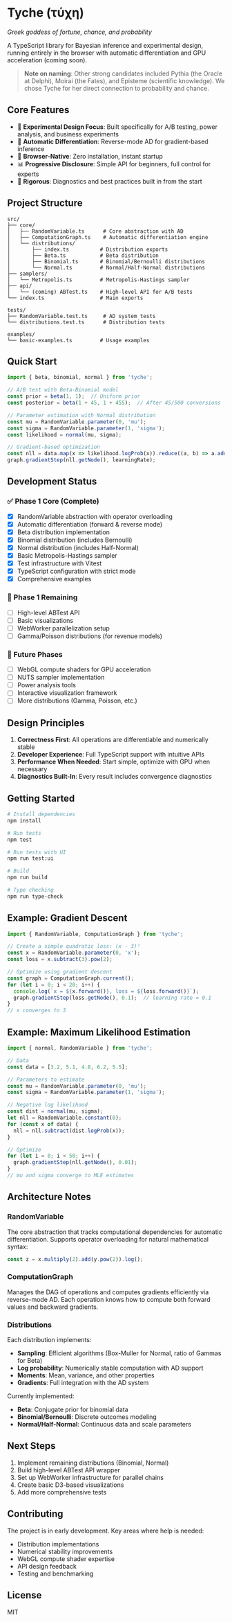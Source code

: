 # Tyche (τύχη)

*Greek goddess of fortune, chance, and probability*

A TypeScript library for Bayesian inference and experimental design, running entirely in the browser with automatic differentiation and GPU acceleration (coming soon).

> **Note on naming**: Other strong candidates included Pythia (the Oracle at Delphi), Moirai (the Fates), and Episteme (scientific knowledge). We chose Tyche for her direct connection to probability and chance.

## Core Features

- 🎯 **Experimental Design Focus**: Built specifically for A/B testing, power analysis, and business experiments
- 🧮 **Automatic Differentiation**: Reverse-mode AD for gradient-based inference
- 🚀 **Browser-Native**: Zero installation, instant startup
- 📊 **Progressive Disclosure**: Simple API for beginners, full control for experts
- 🔬 **Rigorous**: Diagnostics and best practices built in from the start

## Project Structure

```
src/
├── core/
│   ├── RandomVariable.ts      # Core abstraction with AD
│   ├── ComputationGraph.ts    # Automatic differentiation engine
│   └── distributions/
│       ├── index.ts          # Distribution exports
│       ├── Beta.ts           # Beta distribution
│       ├── Binomial.ts       # Binomial/Bernoulli distributions
│       └── Normal.ts         # Normal/Half-Normal distributions
├── samplers/
│   └── Metropolis.ts         # Metropolis-Hastings sampler
├── api/
│   └── (coming) ABTest.ts    # High-level API for A/B tests
└── index.ts                  # Main exports

tests/
├── RandomVariable.test.ts     # AD system tests
└── distributions.test.ts      # Distribution tests

examples/
└── basic-examples.ts         # Usage examples
```

## Quick Start

```typescript
import { beta, binomial, normal } from 'tyche';

// A/B test with Beta-Binomial model
const prior = beta(1, 1);  // Uniform prior
const posterior = beta(1 + 45, 1 + 455);  // After 45/500 conversions

// Parameter estimation with Normal distribution
const mu = RandomVariable.parameter(0, 'mu');
const sigma = RandomVariable.parameter(1, 'sigma');
const likelihood = normal(mu, sigma);

// Gradient-based optimization
const nll = data.map(x => likelihood.logProb(x)).reduce((a, b) => a.add(b));
graph.gradientStep(nll.getNode(), learningRate);
```

## Development Status

### ✅ Phase 1 Core (Complete)
- [x] RandomVariable abstraction with operator overloading
- [x] Automatic differentiation (forward & reverse mode)
- [x] Beta distribution implementation
- [x] Binomial distribution (includes Bernoulli)
- [x] Normal distribution (includes Half-Normal)
- [x] Basic Metropolis-Hastings sampler
- [x] Test infrastructure with Vitest
- [x] TypeScript configuration with strict mode
- [x] Comprehensive examples

### 🚧 Phase 1 Remaining
- [ ] High-level ABTest API
- [ ] Basic visualizations
- [ ] WebWorker parallelization setup
- [ ] Gamma/Poisson distributions (for revenue models)

### 🔮 Future Phases
- [ ] WebGL compute shaders for GPU acceleration
- [ ] NUTS sampler implementation
- [ ] Power analysis tools
- [ ] Interactive visualization framework
- [ ] More distributions (Gamma, Poisson, etc.)

## Design Principles

1. **Correctness First**: All operations are differentiable and numerically stable
2. **Developer Experience**: Full TypeScript support with intuitive APIs
3. **Performance When Needed**: Start simple, optimize with GPU when necessary
4. **Diagnostics Built-In**: Every result includes convergence diagnostics

## Getting Started

```bash
# Install dependencies
npm install

# Run tests
npm test

# Run tests with UI
npm run test:ui

# Build
npm run build

# Type checking
npm run type-check
```

## Example: Gradient Descent

```typescript
import { RandomVariable, ComputationGraph } from 'tyche';

// Create a simple quadratic loss: (x - 3)²
const x = RandomVariable.parameter(0, 'x');
const loss = x.subtract(3).pow(2);

// Optimize using gradient descent
const graph = ComputationGraph.current();
for (let i = 0; i < 20; i++) {
  console.log(`x = ${x.forward()}, loss = ${loss.forward()}`);
  graph.gradientStep(loss.getNode(), 0.1);  // learning rate = 0.1
}
// x converges to 3
```

## Example: Maximum Likelihood Estimation

```typescript
import { normal, RandomVariable } from 'tyche';

// Data
const data = [3.2, 5.1, 4.8, 6.2, 5.5];

// Parameters to estimate
const mu = RandomVariable.parameter(0, 'mu');
const sigma = RandomVariable.parameter(1, 'sigma');

// Negative log likelihood
const dist = normal(mu, sigma);
let nll = RandomVariable.constant(0);
for (const x of data) {
  nll = nll.subtract(dist.logProb(x));
}

// Optimize
for (let i = 0; i < 50; i++) {
  graph.gradientStep(nll.getNode(), 0.01);
}
// mu and sigma converge to MLE estimates
```

## Architecture Notes

### RandomVariable<T>
The core abstraction that tracks computational dependencies for automatic differentiation. Supports operator overloading for natural mathematical syntax:

```typescript
const z = x.multiply(2).add(y.pow(2)).log();
```

### ComputationGraph
Manages the DAG of operations and computes gradients efficiently via reverse-mode AD. Each operation knows how to compute both forward values and backward gradients.

### Distributions
Each distribution implements:
- **Sampling**: Efficient algorithms (Box-Muller for Normal, ratio of Gammas for Beta)
- **Log probability**: Numerically stable computation with AD support
- **Moments**: Mean, variance, and other properties
- **Gradients**: Full integration with the AD system

Currently implemented:
- **Beta**: Conjugate prior for binomial data
- **Binomial/Bernoulli**: Discrete outcomes modeling
- **Normal/Half-Normal**: Continuous data and scale parameters

## Next Steps

1. Implement remaining distributions (Binomial, Normal)
2. Build high-level ABTest API wrapper
3. Set up WebWorker infrastructure for parallel chains
4. Create basic D3-based visualizations
5. Add more comprehensive tests

## Contributing

The project is in early development. Key areas where help is needed:

- Distribution implementations
- Numerical stability improvements
- WebGL compute shader expertise
- API design feedback
- Testing and benchmarking

## License

MIT